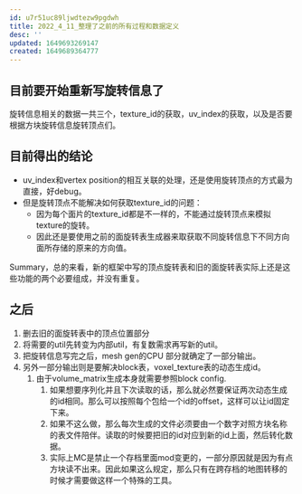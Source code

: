 ```yaml
---
id: u7r51uc89ljwdtezw9pgdwh
title: 2022_4_11_整理了之前的所有过程和数据定义
desc: ''
updated: 1649693269147
created: 1649689364777
---
```


## 目前要开始重新写旋转信息了

旋转信息相关的数据一共三个，texture_id的获取，uv_index的获取，以及是否要根据方块旋转信息旋转顶点们。

## 目前得出的结论

- uv_index和vertex position的相互关联的处理，还是使用旋转顶点的方式最为直接，好debug。
- 但是旋转顶点不能解决如何获取texture_id的问题：
  - 因为每个面片的texture_id都是不一样的，不能通过旋转顶点来模拟texture的旋转。
  - 因此还是要使用之前的面旋转表生成器来取获取不同旋转信息下不同方向面所存储的原来的方向值。

Summary，总的来看，新的框架中写的顶点旋转表和旧的面旋转表实际上还是这些功能的两个必要组成，并没有重复。

## 之后

1. 删去旧的面旋转表中的顶点位置部分
2. 将需要的util先转变为内部util，有复数需求再写新的util。
3. 把旋转信息写完之后，mesh gen的CPU 部分就确定了一部分输出。
4. 另外一部分输出则是要解决block表，voxel_texture表的动态生成id。
   1. 由于volume_matrix生成本身就需要参照block config.
      1. 如果想要序列化并且下次读取的话，那么就必然要保证两次动态生成的id相同。那么可以按照每个包给一个id的offset，这样可以让id固定下来。
      2. 如果不这么做，那么每次生成的文件必须要由一个数字对照方块名称的表文件陪伴。读取的时候要把旧的id对应到新的id上面，然后转化数据。
      3. 实际上MC是禁止一个存档里面mod变更的，一部分原因就是因为有点方块读不出来。因此如果这么规定，那么只有在跨存档的地图转移的时候才需要做这样一个特殊的工具。
